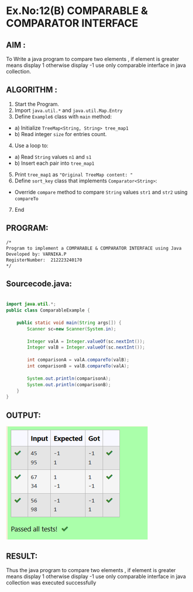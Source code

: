 # Ex.No:12(B)   COMPARABLE & COMPARATOR INTERFACE
## AIM :
To Write a java program to compare two elements , if element is greater means display 1 otherwise display -1 use only comparable interface in java collection.


## ALGORITHM :
1.	Start the Program.
2.	Import `java.util.*` and `java.util.Map.Entry`
3.	Define `Example6` class with `main` method:
-	a) Initialize `TreeMap<String, String> tree_map1`
-	b) Read integer `size` for entries count.
4.	Use a loop to:
-	a) Read `String` values `n1` and `s1`
-	b) Insert each pair into `tree_map1`
5.	Print `tree_map1` as `"Original TreeMap content: "`
6.	Define `sort_key` class that implements `Comparator<String>`:
-	Override `compare` method to compare `String` values `str1` and `str2` using
`compareTo`
7.	End


## PROGRAM:
 ```
/*
Program to implement a COMPARABLE & COMPARATOR INTERFACE using Java
Developed by: VARNIKA.P
RegisterNumber:  212223240170
*/
```

## Sourcecode.java:


```java

import java.util.*;
public class ComparableExample {

    public static void main(String args[]) {
        Scanner sc=new Scanner(System.in);
        
        Integer valA = Integer.valueOf(sc.nextInt());
        Integer valB = Integer.valueOf(sc.nextInt());

        int comparisonA = valA.compareTo(valB);
        int comparisonB = valB.compareTo(valA);

        System.out.println(comparisonA);
        System.out.println(comparisonB);
    }
}

```

## OUTPUT:

![image](https://github.com/Varnikaparthiban/19AI307_JAVA/blob/612864e0151e60492aa03e7dd3531072bc15ad3d/Module-12/DAY-2/Screenshot%202025-05-19%20143026.png)

## RESULT:
Thus the java program to compare two elements , if element is greater means display 1 otherwise display -1 use only comparable interface in java collection was executed successfully




